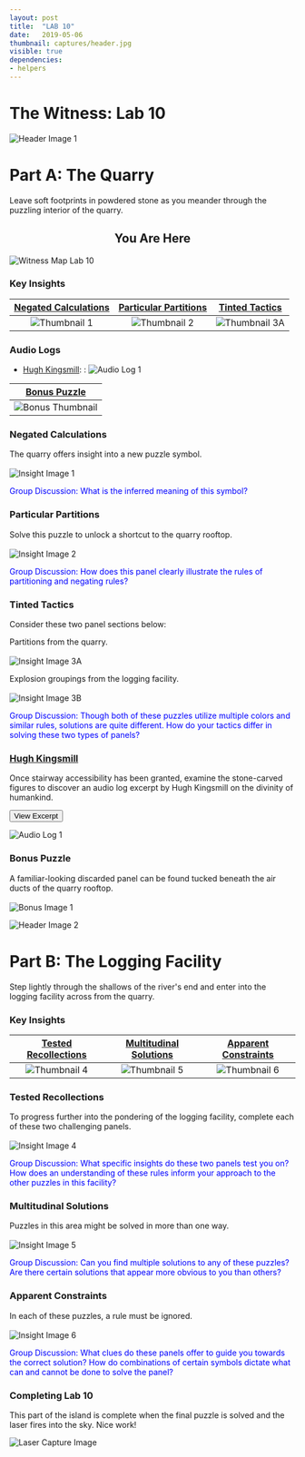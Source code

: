 ```yaml
---
layout: post
title:  "LAB 10"
date:   2019-05-06
thumbnail: captures/header.jpg
visible: true
dependencies:
- helpers
---
```


# **The Witness: Lab 10**

![Header Image 1](captures/header.jpg#header)
# Part A: The Quarry

Leave soft footprints in powdered stone as you meander through the puzzling interior of the quarry.

## <center>You Are Here</center>

![Witness Map Lab 10](captures/Witness_Map_Lab10.jpg#capture)

### Key Insights

| [Negated Calculations](#negated-calculations) | [Particular Partitions](#particular-partitions) | [Tinted Tactics](#tinted-tactics) |
|:-:|:-:|:-:|
|![Thumbnail 1](captures/insight_1.jpg#thumbnail)| ![Thumbnail 2](captures/insight_2.jpg#thumbnail)| ![Thumbnail 3A](captures/insight_3A.jpg#thumbnail)|

### Audio Logs

- [Hugh Kingsmill](#hugh-kingsmill):
: ![Audio Log 1](captures/audio_log_1.jpg#audio_log)

| [Bonus Puzzle](#bonus-puzzle) |
|:-:|
|![Bonus Thumbnail](captures/bonus_1.jpg#thumbnail)|

### Negated Calculations
The quarry offers insight into a new puzzle symbol.
<br><br>
![Insight Image 1](captures/insight_1.jpg#capture)

<span style="color: blue">Group Discussion: What is the inferred meaning of this symbol?</span>

### Particular Partitions
Solve this puzzle to unlock a shortcut to the quarry rooftop.
<br><br>
![Insight Image 2](captures/insight_2.jpg#capture)

<span style="color: blue">Group Discussion: How does this panel clearly illustrate the rules of partitioning and negating rules?</span>

### Tinted Tactics
Consider these two panel sections below:
<br>

Partitions from the quarry.
<br><br>
![Insight Image 3A](captures/insight_3A.jpg#capture)

Explosion groupings from the logging facility.
<br><br>
![Insight Image 3B](captures/insight_3B.jpg#capture)

<span style="color: blue">Group Discussion: Though both of these puzzles utilize multiple colors and similar rules, solutions are quite different. How do your tactics differ in solving these two types of panels?</span>

### [Hugh Kingsmill](https://en.wikipedia.org/wiki/Hugh_Kingsmill)

Once stairway accessibility has been granted, examine the stone-carved figures to discover an audio log excerpt by Hugh Kingsmill on the divinity of humankind.

<button onclick="collapseExcerpt1()">View Excerpt</button>

<div id="excerpt1" style="display:none" markdown="1">

What is divine in man is elusive and impalpable,
and he is easily tempted to embody it in a concrete form –

a church, a country, a social system, a leader –
so that he may realize it with less effort
and serve it with more profit.

Yet the attempt to externalize the kingdom of heaven
in a temporal shape must end in disaster.

It cannot be created by charters or constitutions
nor established by arms.

Those who seek for it alone will reach it together,
and those who seek it in company will perish by themselves.

<br>---<br>
Hugh Kingsmill, 1944
</div>

![Audio Log 1](captures/audio_log_1.jpg#capture)

### Bonus Puzzle
A familiar-looking discarded panel can be found tucked beneath the air ducts of the quarry rooftop.
<br><br>
![Bonus Image 1](captures/bonus_1.jpg#capture)

![Header Image 2](captures/header_2.jpg#header)
# Part B: The Logging Facility

Step lightly through the shallows of the river's end and enter into the logging facility across from the quarry.

### Key Insights

| [Tested Recollections](#tested-recollections) | [Multitudinal Solutions](#multitudinal-solutions) | [Apparent Constraints](#apparent-constraints) |
|:-:|:-:|:-:|
|![Thumbnail 4](captures/insight_4.jpg#thumbnail)| ![Thumbnail 5](captures/insight_5.jpg#thumbnail)| ![Thumbnail 6](captures/insight_6.jpg#thumbnail)|

### Tested Recollections
To progress further into the pondering of the logging facility, complete each of these two challenging panels.
<br><br>
![Insight Image 4](captures/insight_4.jpg#capture)

<span style="color: blue">Group Discussion: What specific insights do these two panels test you on? How does an understanding of these rules inform your approach to the other puzzles in this facility?</span>

### Multitudinal Solutions
Puzzles in this area might be solved in more than one way.
<br><br>
![Insight Image 5](captures/insight_5.jpg#capture)

<span style="color: blue">Group Discussion: Can you find multiple solutions to any of these puzzles? Are there certain solutions that appear more obvious to you than others?</span>

### Apparent Constraints
In each of these puzzles, a rule must be ignored.
<br><br>
![Insight Image 6](captures/insight_6.jpg#capture)

<span style="color: blue">Group Discussion: What clues do these panels offer to guide you towards the correct solution? How do combinations of certain symbols dictate what can and cannot be done to solve the panel?</span>

### Completing Lab 10

This part of the island is complete when the final puzzle is solved and the laser fires into the sky. Nice work!

![Laser Capture Image](captures/laser_capture.jpg#header)

<!-- ### The Witness Journal Entry #10

Write a journal entry on what you learned from this lab. Pretend that you are a scientist exploring this island for the very first time. Choose one of the prompts below (either 1, 2, 3, or 4) to respond to in your journal entry.

1. ##### **Prominent Experience**

    - ##### Find and listen to all 4 audio log excerpts found in this area: (Note that some audio logs are hidden behind locked panels or alternate pathways.)
      - [William Wordsworth](#william-wordsworth)
      - [Niffari](#niffari)
      - [Rupert Brooke](#rupert-brooke)
      - [Gangaji](#gangaji)

    - ##### How does your chosen excerpt relate to your experience solving the treehouse puzzles? Explain.
    - ##### In what way does your chosen excerpt relate to your experience thus far playing The Witness? Explain.

2. ##### **Bridges to Understanding**
  - ##### The treehouse area has many lessons to teach. Discuss an insight you gained from completing the treehouse that has helped you to understand previous sections of the game you found confusing.
  - ##### How does the process of completing any bridge in the treehouse help to cement your understanding of the rules?
  - ##### Discuss a specific bridge in the treehouse area, why you found it particularly challenging, and what strategies lead to your ability to complete this section.

3. ##### **A False Impression**
  - ##### Describe a section of puzzles in the treehouse that turned out to be solvable in a way you first assumed would not work.
  - ##### Explain what first lead you to assume certain rules applied.
  - ##### How do the rules of this puzzle differ from your expectations? Explain.

4. ##### **Enigmatic Symbolism**
  - ##### Each section in the treehouse is full of symbolic combinations. Please list each symbol you encountered in completing the treehouse, and what rules each symbol conveys.
  - ##### For any given puzzle, how do the combinations of symbols add to the complexity of finding the solution?
  - ##### Describe a specific puzzle where the presence of certain symbols inhibited solving it in an ideal way or directed you toward a unique solution.

**Final Journal Requirement:**

After responding to one of the items above, discuss the solution to a particular puzzle that challenged you. Explain the mechanics of this puzzle in detail and how you came to understand them. If it helps, feel free to include screenshots or sketches of the puzzle. -->

